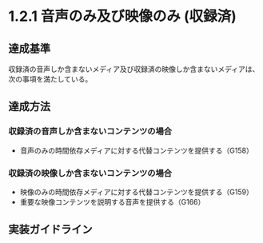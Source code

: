 # 1.2.1 音声のみ及び映像のみ (収録済)

## 達成基準
収録済の音声しか含まないメディア及び収録済の映像しか含まないメディアは、次の事項を満たしている。
## 達成方法
### 収録済の音声しか含まないコンテンツの場合
- 音声のみの時間依存メディアに対する代替コンテンツを提供する（G158）

### 収録済の映像しか含まないコンテンツの場合
- 映像のみの時間依存メディアに対する代替コンテンツを提供する（G159）
- 重要な映像コンテンツを説明する音声を提供する（G166）

## 実装ガイドライン
